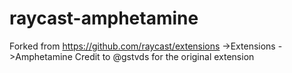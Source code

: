 # raycast-amphetamine

Forked from https://github.com/raycast/extensions
->Extensions
->Amphetamine
Credit to @gstvds for the original extension
